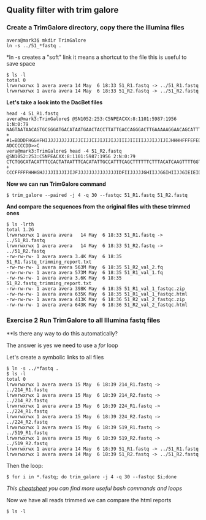 ## Quality filter with trim galore

### Create a TrimGalore directory, copy there the illumina files

```console
avera@mark3$ mkdir TrimGalore
ln -s ../51_*fastq .
```
*ln -s creates a "soft" link it means a shortcut to the file this is useful to save space

```console
$ ls -l
total 0
lrwxrwxrwx 1 avera avera 14 May  6 18:33 51_R1.fastq -> ../51_R1.fastq
lrwxrwxrwx 1 avera avera 14 May  6 18:33 51_R2.fastq -> ../51_R2.fastq
```

**Let's take a look into the DacBet files**

```console
head -4 51_R1.fastq
avera@mark3:TrimGalore$ @SN1052:253:C5NPEACXX:8:1101:5987:1956 1:N:0:79
NAGTAATAACAGTGCGGGATGACATAATGAACTACCTTATTGACCAGGGACTTGAAAAAGGAACAGCATTTAAAATAATGGAGTTTGTAAGAAAAGGTAA
+
#1=BDDDFHGGHFHIJJJJJJJJJIJJIIJJIIJIJIJIJJIIIJIIIIIJJJIJJIJIJHHHHFFFEFEDEEDC>CCDDACDACCD?ADCCCCCDD>>C
vera@mark3:TrimGalore$ head -4 51_R2.fastq
@SN1052:253:C5NPEACXX:8:1101:5987:1956 2:N:0:79
CTCTGGCATACATTTCCACTATAATTTCACATATTGCCATTTCAGCTTTTTTCTTTACATCAAGTTTTGGTTCTTTGCTCAATACTGCCAGATGTTCTTT
+
CCCFFFFFHHHGHJJJJIIJJIJIJFJJJJJJJJJJJJJJIDFIIJJJJJGHIIJJGGIHIIJJGIEIEIDHIJIJHHHHGHFFFFFFEECEEEDDEDCD
```
**Now we can run TrimGalore command**

```console
$ trim_galore --paired -j 4 -q 30 --fastqc 51_R1.fastq 51_R2.fastq
```
**And compare the sequences from the original files with these trimmed ones**

 ```console
$ ls -lrth
total 1.2G
lrwxrwxrwx 1 avera avera   14 May  6 18:33 51_R1.fastq -> ../51_R1.fastq
lrwxrwxrwx 1 avera avera   14 May  6 18:33 51_R2.fastq -> ../51_R2.fastq
-rw-rw-rw- 1 avera avera 3.4K May  6 18:35 51_R1.fastq_trimming_report.txt
-rw-rw-rw- 1 avera avera 563M May  6 18:35 51_R2_val_2.fq
-rw-rw-rw- 1 avera avera 573M May  6 18:35 51_R1_val_1.fq
-rw-rw-rw- 1 avera avera 3.6K May  6 18:35 51_R2.fastq_trimming_report.txt
-rw-rw-rw- 1 avera avera 398K May  6 18:35 51_R1_val_1_fastqc.zip
-rw-rw-rw- 1 avera avera 635K May  6 18:35 51_R1_val_1_fastqc.html
-rw-rw-rw- 1 avera avera 413K May  6 18:36 51_R2_val_2_fastqc.zip
-rw-rw-rw- 1 avera avera 643K May  6 18:36 51_R2_val_2_fastqc.html
 ```
 
 ### Exercise 2 Run TrimGalore to all Illumina fastq files 
 
 **Is there any way to do this automatically?
 
 The answer is yes we need to use a *for* loop
 
 Let's create a symbolic links to all files
 
 ```console
$ ln -s ../*fastq .
$ ls -l
total 0
lrwxrwxrwx 1 avera avera 15 May  6 18:39 214_R1.fastq -> ../214_R1.fastq
lrwxrwxrwx 1 avera avera 15 May  6 18:39 214_R2.fastq -> ../214_R2.fastq
lrwxrwxrwx 1 avera avera 15 May  6 18:39 224_R1.fastq -> ../224_R1.fastq
lrwxrwxrwx 1 avera avera 15 May  6 18:39 224_R2.fastq -> ../224_R2.fastq
lrwxrwxrwx 1 avera avera 15 May  6 18:39 519_R1.fastq -> ../519_R1.fastq
lrwxrwxrwx 1 avera avera 15 May  6 18:39 519_R2.fastq -> ../519_R2.fastq
lrwxrwxrwx 1 avera avera 14 May  6 18:39 51_R1.fastq -> ../51_R1.fastq
lrwxrwxrwx 1 avera avera 14 May  6 18:39 51_R2.fastq -> ../51_R2.fastq
 ```
 Then the loop:
 
 ```console
 $ for i in *.fastq; do trim_galore -j 4 -q 30 --fastqc $i;done
 ```
 *This [cheatsheet](https://devhints.io/bash) you can find more useful bash commands and loops*
 
 Now we have all reads trimmed we can compare the html reports

```console
$ ls -l
```
